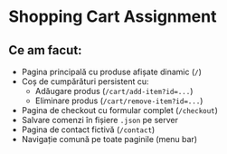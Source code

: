 # Shopping Cart Assignment

## Ce am facut:

- Pagina principală cu produse afișate dinamic (`/`)
- Coș de cumpărături persistent cu:
  - Adăugare produs (`/cart/add-item?id=...`)
  - Eliminare produs (`/cart/remove-item?id=...`)
- Pagina de checkout cu formular complet (`/checkout`)
- Salvare comenzi în fișiere `.json` pe server
- Pagina de contact fictivă (`/contact`)
- Navigație comună pe toate paginile (menu bar)
